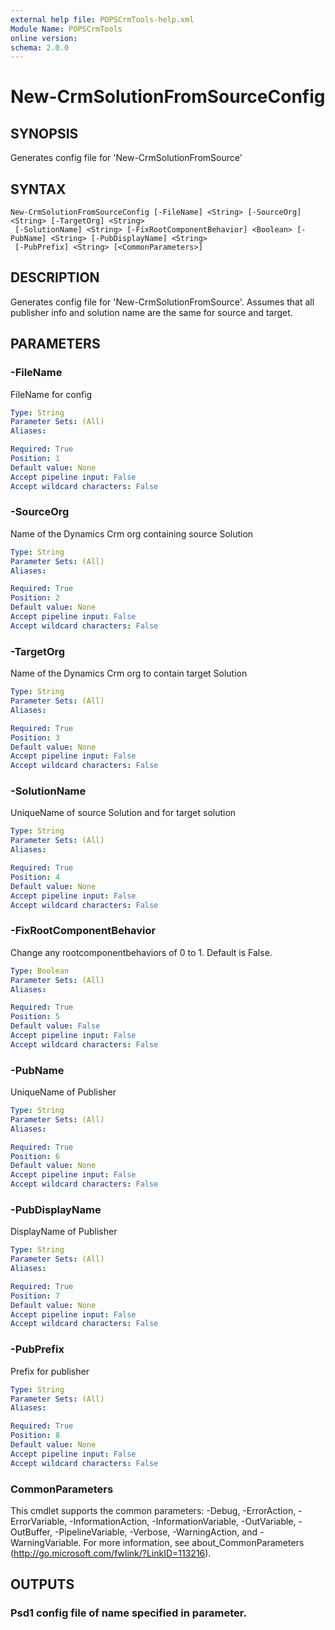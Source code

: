 ```yaml
---
external help file: POPSCrmTools-help.xml
Module Name: POPSCrmTools
online version:
schema: 2.0.0
---
```


# New-CrmSolutionFromSourceConfig

## SYNOPSIS
Generates config file for 'New-CrmSolutionFromSource'

## SYNTAX

```
New-CrmSolutionFromSourceConfig [-FileName] <String> [-SourceOrg] <String> [-TargetOrg] <String>
 [-SolutionName] <String> [-FixRootComponentBehavior] <Boolean> [-PubName] <String> [-PubDisplayName] <String>
 [-PubPrefix] <String> [<CommonParameters>]
```

## DESCRIPTION
Generates config file for 'New-CrmSolutionFromSource'.
Assumes
that all publisher info and solution name are the same for source
and target.

## PARAMETERS

### -FileName
FileName for config

```yaml
Type: String
Parameter Sets: (All)
Aliases:

Required: True
Position: 1
Default value: None
Accept pipeline input: False
Accept wildcard characters: False
```

### -SourceOrg
Name of the Dynamics Crm org containing source Solution

```yaml
Type: String
Parameter Sets: (All)
Aliases:

Required: True
Position: 2
Default value: None
Accept pipeline input: False
Accept wildcard characters: False
```

### -TargetOrg
Name of the Dynamics Crm org to contain target Solution

```yaml
Type: String
Parameter Sets: (All)
Aliases:

Required: True
Position: 3
Default value: None
Accept pipeline input: False
Accept wildcard characters: False
```

### -SolutionName
UniqueName of source Solution and for target solution

```yaml
Type: String
Parameter Sets: (All)
Aliases:

Required: True
Position: 4
Default value: None
Accept pipeline input: False
Accept wildcard characters: False
```

### -FixRootComponentBehavior
Change any rootcomponentbehaviors of 0 to 1.
Default is False.

```yaml
Type: Boolean
Parameter Sets: (All)
Aliases:

Required: True
Position: 5
Default value: False
Accept pipeline input: False
Accept wildcard characters: False
```

### -PubName
UniqueName of Publisher

```yaml
Type: String
Parameter Sets: (All)
Aliases:

Required: True
Position: 6
Default value: None
Accept pipeline input: False
Accept wildcard characters: False
```

### -PubDisplayName
DisplayName of Publisher

```yaml
Type: String
Parameter Sets: (All)
Aliases:

Required: True
Position: 7
Default value: None
Accept pipeline input: False
Accept wildcard characters: False
```

### -PubPrefix
Prefix for publisher

```yaml
Type: String
Parameter Sets: (All)
Aliases:

Required: True
Position: 8
Default value: None
Accept pipeline input: False
Accept wildcard characters: False
```

### CommonParameters
This cmdlet supports the common parameters: -Debug, -ErrorAction, -ErrorVariable, -InformationAction, -InformationVariable, -OutVariable, -OutBuffer, -PipelineVariable, -Verbose, -WarningAction, and -WarningVariable.
For more information, see about_CommonParameters (http://go.microsoft.com/fwlink/?LinkID=113216).

## OUTPUTS

### Psd1 config file of name specified in parameter.